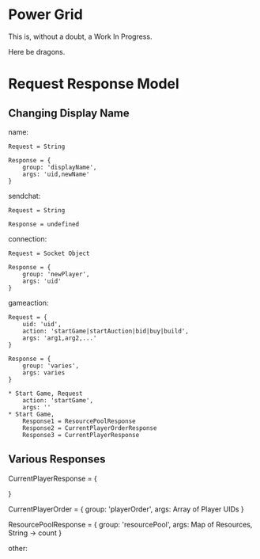Power Grid
===========

This is, without a doubt, a Work In Progress.

Here be dragons.

Request Response Model
======================

Changing Display Name
------------------

name:

	Request = String

	Response = {
		group: 'displayName',
		args: 'uid,newName'
	}

sendchat:

	Request = String
	
	Response = undefined
	
connection:

	Request = Socket Object
	
	Response = {
		group: 'newPlayer',
		args: 'uid'
	}
	
gameaction:

	Request = {
		uid: 'uid',
		action: 'startGame|startAuction|bid|buy|build',
		args: 'arg1,arg2,...'
	}
	
	Response = {
		group: 'varies',
		args: varies
	}
	
	* Start Game, Request
		action: 'startGame',
		args: ''
	* Start Game, 
		Response1 = ResourcePoolResponse
		Response2 = CurrentPlayerOrderResponse
		Response3 = CurrentPlayerResponse
	
	
Various Responses
-----------------

CurrentPlayerResponse = {

}
	
CurrentPlayerOrder = {
	group: 'playerOrder',
	args: Array of Player UIDs
}

ResourcePoolResponse = {
	group: 'resourcePool',
	args: Map of Resources, String -> count
}
	
other:
	
	
	
	
	
	
	